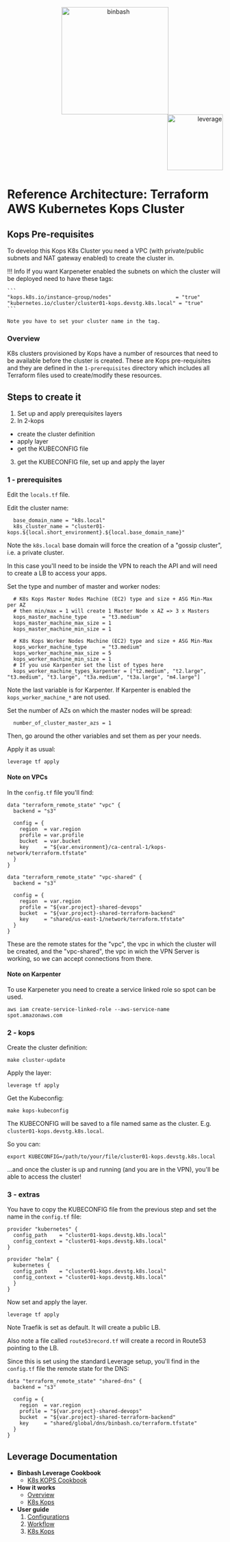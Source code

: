 <div align="center">
    <img src="../../%40doc/figures/binbash.png"
    alt="binbash" width="250"/>
</div>
<div align="right">
  <img src="../../%40doc/figures/binbash-leverage-terraform.png"
  alt="leverage" width="130"/>
</div>

# Reference Architecture: Terraform AWS Kubernetes Kops Cluster

## Kops Pre-requisites

To develop this Kops K8s Cluster you need a VPC (with private/public subnets and NAT gateway enabled) to create the cluster in.

!!! Info
    If you want Karpeneter enabled the subnets on which the cluster will be deployed need to have these tags:

    ```
    "kops.k8s.io/instance-group/nodes"                     = "true"
    "kubernetes.io/cluster/cluster01-kops.devstg.k8s.local" = "true"
    ```

    Note you have to set your cluster name in the tag.

### Overview

K8s clusters provisioned by Kops have a number of resources that need to be available before the
cluster is created. These are Kops pre-requisites and they are defined in the `1-prerequisites`
directory which includes all Terraform files used to create/modify these resources.

## Steps to create it

1. Set up and apply prerequisites layers
2. In 2-kops
  - create the cluster definition
  - apply layer
  - get the KUBECONFIG file
3. get the KUBECONFIG file, set up and apply the layer

### 1 - prerequisites

Edit the `locals.tf` file.

Edit the cluster name:

``` hcl
  base_domain_name = "k8s.local"
  k8s_cluster_name = "cluster01-kops.${local.short_environment}.${local.base_domain_name}"
```

Note the `k8s.local` base domain will force the creation of a "gossip cluster", i.e. a private cluster.

In this case you'll need to be inside the VPN to reach the API and will need to create a LB to access your apps.

Set the type and number of master and worker nodes:

``` hcl
  # K8s Kops Master Nodes Machine (EC2) type and size + ASG Min-Max per AZ
  # then min/max = 1 will create 1 Master Node x AZ => 3 x Masters
  kops_master_machine_type     = "t3.medium"
  kops_master_machine_max_size = 1
  kops_master_machine_min_size = 1

  # K8s Kops Worker Nodes Machine (EC2) type and size + ASG Min-Max
  kops_worker_machine_type     = "t3.medium"
  kops_worker_machine_max_size = 5
  kops_worker_machine_min_size = 1
  # If you use Karpenter set the list of types here
  kops_worker_machine_types_karpenter = ["t2.medium", "t2.large", "t3.medium", "t3.large", "t3a.medium", "t3a.large", "m4.large"]
```

Note the last variable is for Karpenter. If Karpenter is enabled the `kops_worker_machine_*` are not used.

Set the number of AZs on which the master nodes will be spread:

``` hcl
  number_of_cluster_master_azs = 1
```

Then, go around the other variables and set them as per your needs.

Apply it as usual:

``` shell
leverage tf apply
```

#### Note on VPCs

In the `config.tf` file you'll find:

``` hcl
data "terraform_remote_state" "vpc" {
  backend = "s3"

  config = {
    region  = var.region
    profile = var.profile
    bucket  = var.bucket
    key     = "${var.environment}/ca-central-1/kops-network/terraform.tfstate"
  }
}

data "terraform_remote_state" "vpc-shared" {
  backend = "s3"

  config = {
    region  = var.region
    profile = "${var.project}-shared-devops"
    bucket  = "${var.project}-shared-terraform-backend"
    key     = "shared/us-east-1/network/terraform.tfstate"
  }
}
```

These are the remote states for the "vpc", the vpc in which the cluster will be created, and the "vpc-shared", the vpc in wich the VPN Server is working, so we can accept connections from there.


#### Note on Karpenter

To use Karpeneter you need to create a service linked role so spot can be used.


```shell
aws iam create-service-linked-role --aws-service-name spot.amazonaws.com
```

### 2 - kops

Create the cluster definition:

``` shell
make cluster-update
```

Apply the layer:

``` shell
leverage tf apply
```

Get the Kubeconfig:

``` shell
make kops-kubeconfig
```

The KUBECONFIG will be saved to a file named same as the cluster. E.g. `cluster01-kops.devstg.k8s.local`.

So you can:

``` shell
export KUBECONFIG=/path/to/your/file/cluster01-kops.devstg.k8s.local
```

...and once the cluster is up and running (and you are in the VPN), you'll be able to access the cluster!

### 3 - extras

You have to copy the KUBECONFIG file from the previous step and set the name in the `config.tf` file:

``` hcl
provider "kubernetes" {
  config_path    = "cluster01-kops.devstg.k8s.local"
  config_context = "cluster01-kops.devstg.k8s.local"
}

provider "helm" {
  kubernetes {
  config_path    = "cluster01-kops.devstg.k8s.local"
  config_context = "cluster01-kops.devstg.k8s.local"
  }
}
```

Now set and apply the layer.

``` shell
leverage tf apply
```

Note Traefik is set as default. It will create a public LB.

Also note a file called `route53record.tf` will create a record in Route53 pointing to the LB.

Since this is set using the standard Leverage setup, you'll find in the `config.tf` file the remote state for the DNS:

``` hcl
data "terraform_remote_state" "shared-dns" {
  backend = "s3"

  config = {
    region  = var.region
    profile = "${var.project}-shared-devops"
    bucket  = "${var.project}-shared-terraform-backend"
    key     = "shared/global/dns/binbash.co/terraform.tfstate"
  }
}
```


## Leverage Documentation

- **Binbash Leverage Cookbook**
    - [K8s KOPS Cookbook](https://leverage.binbash.co/user-guide/cookbooks/k8s/)
- **How it works**
    - [Overview](https://leverage.binbash.com.ar/how-it-works/compute/overview/)
    - [K8s Kops](https://leverage.binbash.com.ar/how-it-works/compute/k8s-kops/)
- **User guide**
    1. [Configurations](https://leverage.binbash.com.ar/user-guide/base-configuration/repo-le-tf-infra-aws/)
    2. [Workflow](https://leverage.binbash.com.ar/user-guide/base-workflow/repo-le-tf-infra-aws/)
    3. [K8s Kops](https://leverage.binbash.com.ar/user-guide/compute/k8s-kops/)
